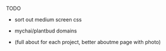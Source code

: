 TODO
- sort out medium screen css

- mychai/plantbud domains
- (full about for each project, better aboutme page with photo)